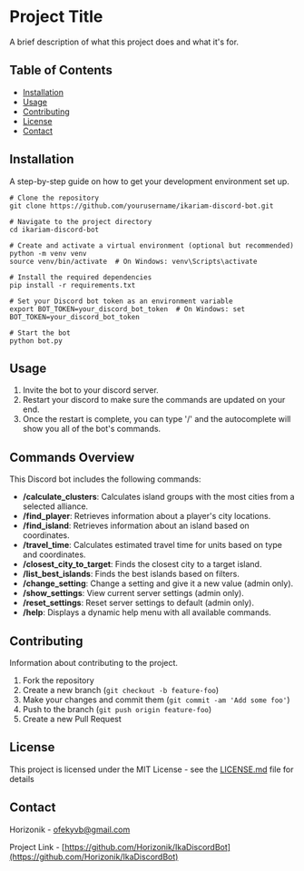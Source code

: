 # Project Title

A brief description of what this project does and what it's for.

## Table of Contents

- [Installation](#installation)
- [Usage](#usage)
- [Contributing](#contributing)
- [License](#license)
- [Contact](#contact)

## Installation

A step-by-step guide on how to get your development environment set up.

```
# Clone the repository
git clone https://github.com/yourusername/ikariam-discord-bot.git

# Navigate to the project directory
cd ikariam-discord-bot

# Create and activate a virtual environment (optional but recommended)
python -m venv venv
source venv/bin/activate  # On Windows: venv\Scripts\activate

# Install the required dependencies
pip install -r requirements.txt

# Set your Discord bot token as an environment variable
export BOT_TOKEN=your_discord_bot_token  # On Windows: set BOT_TOKEN=your_discord_bot_token

# Start the bot
python bot.py
```

## Usage

1. Invite the bot to your discord server.
2. Restart your discord to make sure the commands are updated on your end.
3. Once the restart is complete, you can type '/' and the autocomplete will show you all of the
   bot's commands.

## Commands Overview

This Discord bot includes the following commands:

- **/calculate_clusters**: Calculates island groups with the most cities from a selected alliance.
- **/find_player**: Retrieves information about a player's city locations.
- **/find_island**: Retrieves information about an island based on coordinates.
- **/travel_time**: Calculates estimated travel time for units based on type and coordinates.
- **/closest_city_to_target**: Finds the closest city to a target island.
- **/list_best_islands**: Finds the best islands based on filters.
- **/change_setting**: Change a setting and give it a new value (admin only).
- **/show_settings**: View current server settings (admin only).
- **/reset_settings**: Reset server settings to default (admin only).
- **/help**: Displays a dynamic help menu with all available commands.

## Contributing

Information about contributing to the project.

1. Fork the repository
2. Create a new branch (`git checkout -b feature-foo`)
3. Make your changes and commit them (`git commit -am 'Add some foo'`)
4. Push to the branch (`git push origin feature-foo`)
5. Create a new Pull Request

## License

This project is licensed under the MIT License - see the [LICENSE.md](LICENSE.md) file for details

## Contact

Horizonik - [ofekyvb@gmail.com](mailto:ofekyvb@gmail.com)

Project Link - [https://github.com/Horizonik/IkaDiscordBot](https://github.com/Horizonik/IkaDiscordBot)
